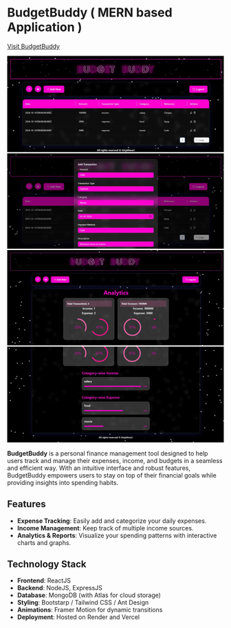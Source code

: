 # BudgetBuddy ( MERN based Application )

[Visit BudgetBuddy](https://yourwebsite.com)

![Home Page](https://github.com/kinjal2250/BudgetBuddy/blob/main/Home%20Page.jpg?raw=true)
![Add Transaction Box](https://github.com/kinjal2250/BudgetBuddy/blob/main/Add%20Transaction%20Box.jpg?raw=true)
![Analytics Box](https://github.com/kinjal2250/BudgetBuddy/blob/main/Analytics%20Page%201.jpg?raw=true)
![Category wise Analytics](https://github.com/kinjal2250/BudgetBuddy/blob/main/Analytics%20Page%202.jpg?raw=true)

**BudgetBuddy** is a personal finance management tool designed to help users track and manage their expenses, income, and budgets in a seamless and efficient way. With an intuitive interface and robust features, BudgetBuddy empowers users to stay on top of their financial goals while providing insights into spending habits.

## Features

- **Expense Tracking**: Easily add and categorize your daily expenses.
- **Income Management**: Keep track of multiple income sources.
- **Analytics & Reports**: Visualize your spending patterns with interactive charts and graphs.

## Technology Stack

- **Frontend**: ReactJS
- **Backend**: NodeJS, ExpressJS
- **Database**: MongoDB (with Atlas for cloud storage)
- **Styling**: Bootstarp / Tailwind CSS / Ant Design
- **Animations**: Framer Motion for dynamic transitions
- **Deployment**: Hosted on Render and Vercel

